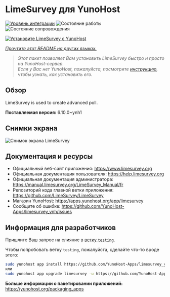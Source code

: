 <!--
Важно: этот README был автоматически сгенерирован <https://github.com/YunoHost/apps/tree/master/tools/readme_generator>
Он НЕ ДОЛЖЕН редактироваться вручную.
-->

# LimeSurvey для YunoHost

[![Уровень интеграции](https://apps.yunohost.org/badge/integration/limesurvey)](https://ci-apps.yunohost.org/ci/apps/limesurvey/)
![Состояние работы](https://apps.yunohost.org/badge/state/limesurvey)
![Состояние сопровождения](https://apps.yunohost.org/badge/maintained/limesurvey)

[![Установите LimeSurvey с YunoHost](https://install-app.yunohost.org/install-with-yunohost.svg)](https://install-app.yunohost.org/?app=limesurvey)

*[Прочтите этот README на других языках.](./ALL_README.md)*

> *Этот пакет позволяет Вам установить LimeSurvey быстро и просто на YunoHost-сервер.*  
> *Если у Вас нет YunoHost, пожалуйста, посмотрите [инструкцию](https://yunohost.org/install), чтобы узнать, как установить его.*

## Обзор

LimeSurvey is used to create advanced poll.


**Поставляемая версия:** 6.10.0~ynh1

## Снимки экрана

![Снимок экрана LimeSurvey](./doc/screenshots/create_html_statistic_screen.png)

## Документация и ресурсы

- Официальный веб-сайт приложения: <https://www.limesurvey.org>
- Официальная документация пользователя: <https://help.limesurvey.org>
- Официальная документация администратора: <https://manual.limesurvey.org/LimeSurvey_Manual/fr>
- Репозиторий кода главной ветки приложения: <https://github.com/LimeSurvey/LimeSurvey>
- Магазин YunoHost: <https://apps.yunohost.org/app/limesurvey>
- Сообщите об ошибке: <https://github.com/YunoHost-Apps/limesurvey_ynh/issues>

## Информация для разработчиков

Пришлите Ваш запрос на слияние в [ветку `testing`](https://github.com/YunoHost-Apps/limesurvey_ynh/tree/testing).

Чтобы попробовать ветку `testing`, пожалуйста, сделайте что-то вроде этого:

```bash
sudo yunohost app install https://github.com/YunoHost-Apps/limesurvey_ynh/tree/testing --debug
или
sudo yunohost app upgrade limesurvey -u https://github.com/YunoHost-Apps/limesurvey_ynh/tree/testing --debug
```

**Больше информации о пакетировании приложений:** <https://yunohost.org/packaging_apps>
